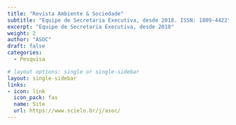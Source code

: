 ```yaml
---
title: "Revista Ambiente & Sociedade"
subtitle: "Equipe de Secretaria Executiva, desde 2018. ISSN: 1809-4422"
excerpt: "Equipe de Secretaria Executiva, desde 2018"
weight: 2
author: "ASOC"
draft: false
categories:
  - Pesquisa

# layout options: single or single-sidebar
layout: single-sidebar
links:
- icon: link
  icon_pack: fas
  name: Site
  url: https://www.scielo.br/j/asoc/
---
```

